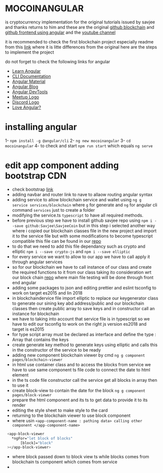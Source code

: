 
# MOCOINANGULAR
is cryptocurrency implementation for the original tutorials issued by savjee and thanks returns to him and these are the original [github blockchain](https://github.com/Savjee/SavjeeCoin) and [github frontend using angular](https://github.com/Savjee/savjeecoin-frontend) and the [youtube channel](https://www.youtube.com/c/Savjee)

it is recommended to check the first blockchain project especially readme from this [link](https://github.com/mostafaadawy/block_chain_coin) where it is litte differences from the original
here are the steps to implement the project 

do not forget to check the following links for angular
- [Learn Angular](https://angular.io/tutorial)
- [CLI Documentation](https://angular.io/cli)
- [Angular Material](https://material.angular.io)
- [Angular Blog](https://blog.angular.io/)
- [Angular DevTools](https://angular.io/devtools/)
- [Meetup Logo](https://www.meetup.com/find/?keywords=angular)
- [Discord Logo](https://discord.gg/angular)
- [Love Angular?](https://github.com/angular/angular)


# installing angular 
  1- `npm install -g @angular/cli`
  2- `ng new mocoinangular`
  3- `cd mocoinangular`
  4- to check and start `npm run start` which equals `ng serve`

# edit app component adding bootstrap CDN
- check bootstrap [link](https://getbootstrap.com/)
- adding navbar and router link to nave to allaow routing angular syntax
- adding service to allow blockchain service and wallet using `ng g service services/blockchain` where `g` for generate and `ng` for angular cli command `services` just to create a folder
- modifying the service.ts `typescript` to have all required  methods.
- before previous step we have to install github savjee repo using `npm i --save github:Savjee\SavjeeCoin`  but in this step i selected another way where i copied our blockchain classes file in the new project and import it to the service file but with some modifications to become typescript compatible this file can be found in our [repo](https://github.com/mostafaadawy/block_chain_coin)
- to do that we need to add this file dependancy such as crypto and elliptic `npm i --save crypto-js` and `npm i --save elliptic`
- for every service we want to allow to our app we have to call apply it through angular services
- so for our blockchain we have to call instance of our class and create the required functions to it from our class taking ito consideration wrt our block chain [repo](https://github.com/mostafaadawy/block_chain_coin) where main file testing will be done through front end angular
- adding some packages to json and editing prettier and eslint tsconfig to work on target es2015 and lin 2018
- in blockchaindervice file  import elliptic to replace our keygenerator class to generate our sining key abd address/public and our blockchain classes then create public array to save keys and in constructor call an instance for blockchain
- we have to taking into account that service file is in typescript so we have to edit our tsconfig to work on the right js version es2018 and target is es2015
- for type script array must be declared as interface and define the type : Array<interface> that contains the keys
- create generate key method to generate keys using elliptic and calls this in the constructor of the service to be ready
- adding new component blockchain viewer  by cmd `ng g component pages/blockchain-viewer`
- in html use container class and to access the blocks from service we have to use same component ts file code to connect the date to html element
- in the ts code file constructor call the service get all blocks in array then  to use it
- create block-view to contain the date for the block `ng g component pages/block-viewer`
- prepare the html component and its ts to get data to provide it to its render
- editing the style sheet to make style to the card
- returning to the blockchain viewer to use block component
- where usin `<app-component-name : pathing data> calling other component </app-component-name>`
 ```sh
  <app-block-viewer
    *ngFor="let block of blocks"
        [block]="block"
  ></app-block-viewer>
 ```
- where block passed down to block view ts while blocks comes from blockchain ts component which comes from service 
- 
